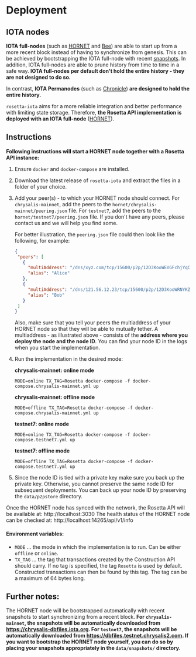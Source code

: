 # Deployment

## IOTA nodes

**IOTA full-nodes** (such as [HORNET](https://github.com/gohornet/hornet) and [Bee](https://github.com/iotaledger/bee)) are able to start up from a more recent block instead of having to synchronize from genesis. This can be achieved by bootstrapping the IOTA full-node with recent [snapshots](https://github.com/luca-moser/protocol-rfcs/blob/local-snapshot-file-format/text/0000-local-snapshot-file-format/0000-local-snapshot-file-format.md). 
In addition, IOTA full-nodes are able to prune history from time to time in a safe way.
**IOTA full-nodes per default don't hold the entire history - they are not designed to do so.**

In contrast, **IOTA Permanodes** (such as [Chronicle](https://github.com/iotaledger/chronicle.rs)) **are designed to hold the entire history.**

`rosetta-iota` aims for a more reliable integration and better performance with limiting state storage. Therefore, **the Rosetta API implementation is deployed with an IOTA full-node** ([HORNET](https://github.com/gohornet/hornet.git)).

## Instructions

**Following instructions will start a HORNET node together with a Rosetta API instance:**

1) Ensure `docker` and `docker-compose` are installed.
2) Download the latest release of `rosetta-iota` and extract the files in a folder of your choice.
3) Add your peer(s) - to which your HORNET node should connect. For `chrysalis-mainnet`, add the peers to the `hornet/chrysalis-mainnet/peering.json` file. For `testnet7`, add the peers to the `hornet/testnet7/peering.json` file. If you don't have any peers, please contact us and we will help you find some.

    For better illustration, the `peering.json` file could then look like the following, for example:
    ```json
   {
     "peers": [
       {
         "multiAddress": "/dns/xyz.com/tcp/15600/p2p/12D3KooWEVGFchjYqCH1nAWt2norb6sJYEedmEkPofoNiyDwyptf",
         "alias": "Alice"
       },
       {
         "multiAddress": "/dns/121.56.12.23/tcp/15600/p2p/12D3KooWRNYKZXYqZngxQee5BefmzcW5Zk6Tc6iE92U2uZwArHw9",
         "alias": "Bob"
       }
     ]
   }
   ```
   
    Also, make sure that you tell your peers the multiaddress of your HORNET node so that they will be able to mutually tether. A multiaddress - as illustrated above - consists of the **address where you deploy the node and the node ID**. You can find your node ID in the logs when you start the implementation.
    
4) Run the implementation in the desired mode:

    **chrysalis-mainnet: online mode**
    ```
    MODE=online TX_TAG=Rosetta docker-compose -f docker-compose.chrysalis-mainnet.yml up
    ```
    
    **chrysalis-mainnet: offline mode**
    ```
    MODE=offline TX_TAG=Rosetta docker-compose -f docker-compose.chrysalis-mainnet.yml up
    ```
    
    **testnet7: online mode**
    ```
    MODE=online TX_TAG=Rosetta docker-compose -f docker-compose.testnet7.yml up
    ```
    
    **testnet7: offline mode**
    ```
    MODE=offline TX_TAG=Rosetta docker-compose -f docker-compose.testnet7.yml up
    ```

5) Since the node ID is tied with a private key make sure you back up the private key. Otherwise, you cannot preserve the same node ID for subsequent deployments. 
You can back up your node ID by preserving the `data/p2pstore` directory.


Once the HORNET node has synced with the network, the Rosetta API will be available at: http://localhost:3030
The health status of the HORNET node can be checked at: http://localhost:14265/api/v1/info

#### Environment variables:
- `MODE` ... the mode in which the implementation is to run. Can be either `offline` or `online`.
- `TX_TAG` ... the tag that transactions created by the Construction API should carry. If no tag is specified, the tag `Rosetta` is used by default. Constructed transactions can then be found by this tag. The tag can be a maximum of 64 bytes long.

## Further notes:

The HORNET node will be bootstrapped automatically with recent snapshots to start synchronizing from a recent block. **For `chrysalis-mainnet`, the snapshots will be automatically downloaded from https://chrysalis-dbfiles.iota.org. For `testnet7`, the snapshots will be automatically downloaded from https://dbfiles.testnet.chrysalis2.com. If you want to bootstrap the HORNET node yourself, you can do so by placing your snapshots appropriately in the `data/snapshots/` directory.**

